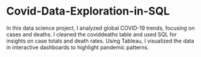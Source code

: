 # Covid-Data-Exploration-in-SQL
In this data science project, I analyzed global COVID-19 trends, focusing on cases and deaths. I cleaned the coviddeaths table and used SQL for insights on case totals and death rates. Using Tableau, I visualized the data in interactive dashboards to highlight pandemic patterns.
